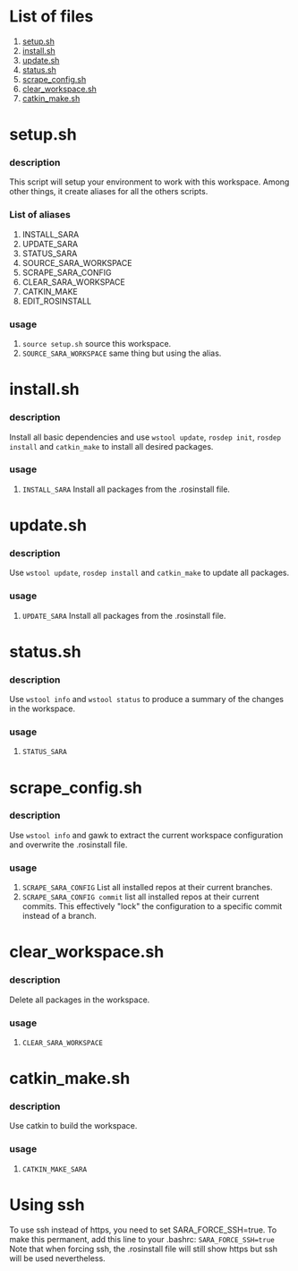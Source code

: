 # List of files
1. [setup.sh](#setupsh)
1. [install.sh](#installsh)
1. [update.sh](#updatesh)
1. [status.sh](#statussh)
1. [scrape_config.sh](#scrape_configsh)
1. [clear_workspace.sh](#clear_workspacesh)
1. [catkin_make.sh](#catkin_make)

# setup.sh
### description
This script will setup your environment to work with this workspace. Among other things, it create aliases for all the others scripts.
### List of aliases
1. INSTALL_SARA
2. UPDATE_SARA
3. STATUS_SARA
4. SOURCE_SARA_WORKSPACE
5. SCRAPE_SARA_CONFIG
6. CLEAR_SARA_WORKSPACE
7. CATKIN_MAKE
8. EDIT_ROSINSTALL

### usage
1. ```source setup.sh``` source this workspace.
2. ```SOURCE_SARA_WORKSPACE``` same thing but using the alias.

# install.sh
### description
Install all basic dependencies and use ```wstool update```, ```rosdep init```, ```rosdep install``` and ```catkin_make``` to install all desired packages.
### usage
1. ```INSTALL_SARA``` Install all packages from the .rosinstall file.

# update.sh
### description
Use ```wstool update```, ```rosdep install``` and ```catkin_make``` to update all packages.
### usage
1. ```UPDATE_SARA``` Install all packages from the .rosinstall file.

# status.sh
### description
Use ```wstool info``` and ```wstool status``` to produce a summary of the changes in the workspace.
### usage
1. ```STATUS_SARA```

# scrape_config.sh
### description
Use ```wstool info``` and gawk to extract the current workspace configuration and overwrite the .rosinstall file.
### usage
1. ```SCRAPE_SARA_CONFIG```
List all installed repos at their current branches.
2. ```SCRAPE_SARA_CONFIG commit```
list all installed repos at their current commits. This effectively "lock" the configuration to a specific commit instead of a branch.

# clear_workspace.sh
### description
Delete all packages in the workspace.
### usage
1. ```CLEAR_SARA_WORKSPACE```

# catkin_make.sh
### description
Use catkin to build the workspace.
### usage
1. ```CATKIN_MAKE_SARA```

# Using ssh
To use ssh instead of https, you need to set SARA_FORCE_SSH=true.
To make this permanent, add this line to your .bashrc:
```SARA_FORCE_SSH=true```
Note that when forcing ssh, the .rosinstall file will still show https but ssh will be used nevertheless.
